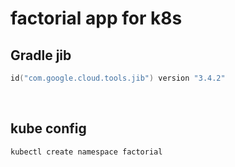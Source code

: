 # factorial app for k8s

## Gradle jib

```kotlin
id("com.google.cloud.tools.jib") version "3.4.2"
```

<br>

## kube config

```shell
kubectl create namespace factorial
```
